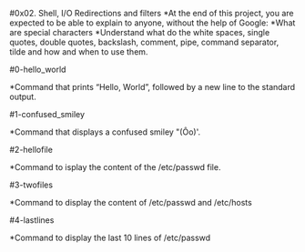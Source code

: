 #0x02. Shell, I/O Redirections and filters
*At the end of this project, you are expected to be able to explain to anyone, without the help of Google:
 *What are special characters
 *Understand what do the white spaces, single quotes, double quotes, backslash, comment, pipe, command separator, tilde and how and when to use them.

#0-hello_world

*Command that prints “Hello, World”, followed by a new line to the standard output.

#1-confused_smiley

*Command that displays a confused smiley "(Ôo)'.

#2-hellofile

*Command to isplay the content of the /etc/passwd file.

#3-twofiles

*Command to display the content of /etc/passwd and /etc/hosts

#4-lastlines

*Command to display the last 10 lines of /etc/passwd
